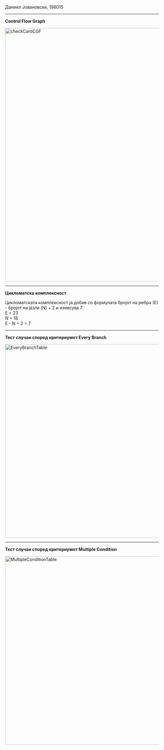 Даниел Јовановски, 196015

<hr>

<b>Control Flow Graph</b>


<img width="828" alt="checkCardCGF" src="https://github.com/jovanovski262/SI_2024_lab2_196015/assets/60225356/d0dfeaf6-afdc-4bde-8b0a-b61f68e7024a">


<hr>

<b>Цикломатска комплексност</b>

Цикломатската комплексност ја добив со формулата бројот на ребра (Е) - бројот на јазли (N) + 2 и изнесува 7. <br>
E = 23 <br>
N = 18 <br>
E - N + 2 = 7

<hr>

<b>Тест случаи според критериумот Every Branch</b>

 <img width="632" alt="EveryBranchTable" src="https://github.com/jovanovski262/SI_2024_lab2_196015/assets/60225356/b3e7b895-5416-48d3-b72d-dd3bfe5a89d3">


<hr>

<b>Тест случаи според критериумот Multiple Condition</b>

<img width="616" alt="MultipleConditionTable" src="https://github.com/jovanovski262/SI_2024_lab2_196015/assets/60225356/39ebc878-060b-4dba-874f-e138a639a6b1">
